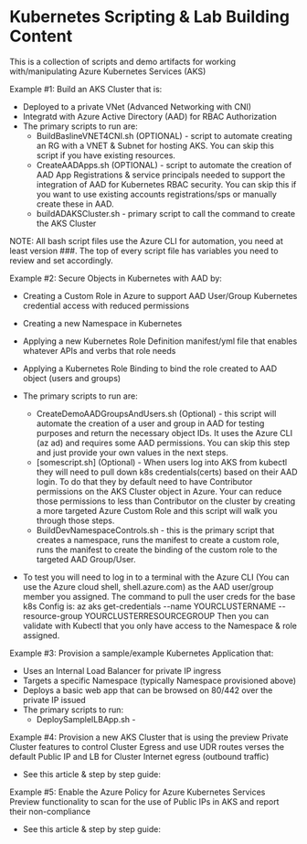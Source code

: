 # Kubernetes Scripting & Lab Building Content

This is a collection of scripts and demo artifacts for working with/manipulating Azure Kubernetes Services (AKS)

Example #1:  Build an AKS Cluster that is:
* Deployed to a private VNet (Advanced Networking with CNI) 
* Integratd with Azure Active Directory (AAD) for RBAC Authorization
* The primary scripts to run are:
    * BuildBaslineVNET4CNI.sh (OPTIONAL) - script to automate creating an RG with a VNET & Subnet for hosting AKS.  You can skip this script if you have existing resources.
    * CreateAADApps.sh (OPTIONAL) - script to automate the creation of AAD App Registrations & service principals needed to support the integration of AAD for Kubernetes RBAC security.  You can skip this if you want to use existing accounts registrations/sps or manually create these in AAD.
    * buildADAKSCluster.sh - primary script to call the command to create the AKS Cluster

NOTE:  All bash script files use the Azure CLI for automation, you need at least version ###.  The top of every script file has variables you need to review and set accordingly.

Example #2: Secure Objects in Kubernetes with AAD by:
* Creating a Custom Role in Azure to support AAD User/Group Kubernetes credential access with reduced permissions
* Creating a new Namespace in Kubernetes
* Applying a new Kubernetes Role Definition manifest/yml file that enables whatever APIs and verbs that role needs 
* Applying a Kubernetes Role Binding to bind the role created to AAD object (users and groups)
* The primary scripts to run are:
    * CreateDemoAADGroupsAndUsers.sh (Optional) - this script will automate the creation of a user and group in AAD for testing purposes and return the necessary object IDs.  It uses the Azure CLI (az ad) and requires some AAD permissions.  You can skip this step and just provide your own values in the next steps.
    * [somescript.sh] (Optional) - When users log into AKS from kubectl they will need to pull down k8s credentials(certs) based on their AAD login.  To do that they by default need to have Contributor permissions on the AKS Cluster object in Azure.  Your can reduce those permissions to less than Contributor on the cluster by creating a more targeted Azure Custom Role and this script will walk you through those steps.
    * BuildDevNamespaceControls.sh - this is the primary script that creates a namespace, runs the manifest to create a custom role, runs the manifest to create the binding of the custom role to the targeted AAD Group/User.  

* To test you will need to log in to a terminal with the Azure CLI (You can use the Azure cloud shell, shell.azure.com) as the AAD user/group member you assigned.  The command to pull the user creds for the base k8s Config is:  az aks get-credentials --name YOURCLUSTERNAME --resource-group YOURCLUSTERRESOURCEGROUP Then you can validate with Kubectl that you only have access to the Namespace & role assigned.

Example #3: Provision a sample/example Kubernetes Application that:
* Uses an Internal Load Balancer for private IP ingress 
* Targets a specific Namespace (typically Namespace provisioned above)
* Deploys a basic web app that can be browsed on 80/442 over the private IP issued
* The primary scripts to run:
    * DeploySampleILBApp.sh -

Example #4: Provision a new AKS Cluster that is using the preview Private Cluster features to control Cluster Egress and use UDR routes verses the default Public IP and LB for Cluster Internet egress (outbound traffic)
* See this article & step by step guide: 

Example #5: Enable the Azure Policy for Azure Kubernetes Services Preview functionality to scan for the use of Public IPs in AKS and report their non-compliance 
* See this article & step by step guide: 


